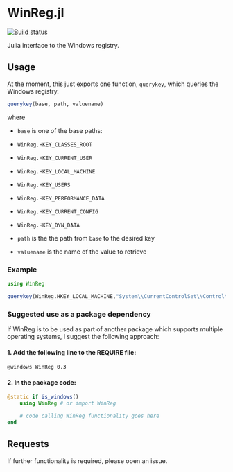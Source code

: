 # WinReg.jl

[![Build status](https://ci.appveyor.com/api/projects/status/4v53ctinmukaljbe?svg=true)](https://ci.appveyor.com/project/simonbyrne/winreg-jl)

Julia interface to the Windows registry.

## Usage

At the moment, this just exports one function, `querykey`, which queries the Windows registry.

```julia
querykey(base, path, valuename)
```
where
* `base` is one of the base paths:
 * `WinReg.HKEY_CLASSES_ROOT`
 * `WinReg.HKEY_CURRENT_USER`
 * `WinReg.HKEY_LOCAL_MACHINE`
 * `WinReg.HKEY_USERS`
 * `WinReg.HKEY_PERFORMANCE_DATA`
 * `WinReg.HKEY_CURRENT_CONFIG`
 * `WinReg.HKEY_DYN_DATA`

* `path` is the the path from `base` to the desired key
* `valuename` is the name of the value to retrieve

### Example

```julia
using WinReg

querykey(WinReg.HKEY_LOCAL_MACHINE,"System\\CurrentControlSet\\Control\\Session Manager\\Environment","PROCESSOR_ARCHITECTURE")
```

### Suggested use as a package dependency

If WinReg is to be used as part of another package which supports multiple operating systems, I suggest the following approach:

#### 1. Add the following line to the REQUIRE file:
```
@windows WinReg 0.3
```

#### 2. In the package code:
```julia
@static if is_windows()
    using WinReg # or import WinReg

    # code calling WinReg functionality goes here
end
```

## Requests

If further functionality is required, please open an issue.
